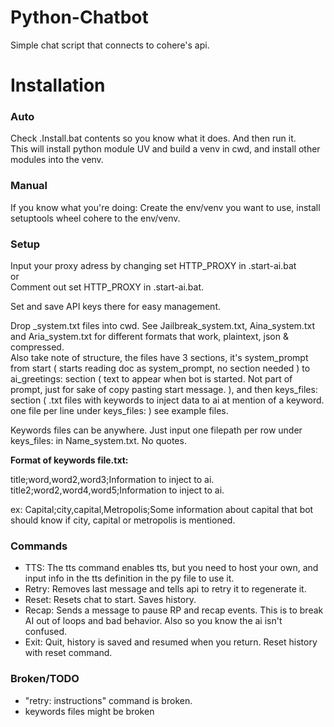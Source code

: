 # Python-Chatbot
Simple chat script that connects to cohere's api.

# Installation
### Auto
Check .Install.bat contents so you know what it does. And then run it.  
This will install python module UV and build a venv in cwd, and install other modules into the venv.

### Manual
If you know what you're doing: Create the env/venv you want to use, install setuptools wheel cohere to the env/venv.

### Setup
Input your proxy adress by changing set HTTP_PROXY in .start-ai.bat  
or  
Comment out set HTTP_PROXY in .start-ai.bat.

Set and save API keys there for easy management.

Drop <name>_system.txt files into cwd. See Jailbreak_system.txt, Aina_system.txt and Aria_system.txt for different formats that work, plaintext, json & compressed.  
Also take note of structure, the files have 3 sections, it's system_prompt from start ( starts reading doc as system_prompt, no section needed ) to  ai_greetings: section ( text to appear when bot is started. Not part of prompt, just for sake of copy pasting start  message. ), and then keys_files: section ( .txt files with keywords to inject data to ai at mention of a keyword. one file per line under keys_files: ) see example files.

Keywords files can be anywhere. Just input one filepath per row under keys_files: in Name_system.txt. No quotes.

**Format of keywords file.txt:**

title;word,word2,word3;Information to inject to ai.  
title2;word2,word4,word5;Information to inject to ai.

ex: Capital;city,capital,Metropolis;Some information about capital that bot should know if city, capital or metropolis is mentioned.

### Commands
- TTS: The tts command enables tts, but you need to host your own, and input info in the tts definition in the py file to use it.
- Retry: Removes last message and tells api to retry it to regenerate it.
- Reset: Resets chat to start. Saves history.
- Recap: Sends a message to pause RP and recap events. This is to break AI out of loops and bad behavior. Also so you know the ai isn't confused.
- Exit: Quit, history is saved and resumed when you return. Reset history with reset command.

### Broken/TODO
- "retry: instructions" command is broken.  
- keywords files might be broken